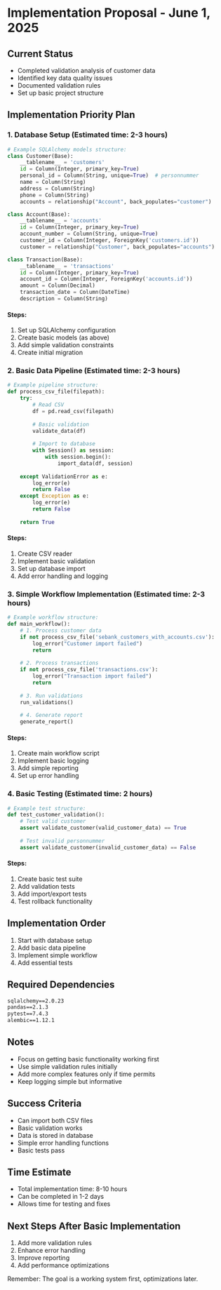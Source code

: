 # Implementation Proposal - June 1, 2025

## Current Status
- Completed validation analysis of customer data
- Identified key data quality issues
- Documented validation rules
- Set up basic project structure

## Implementation Priority Plan

### 1. Database Setup (Estimated time: 2-3 hours)
```python
# Example SQLAlchemy models structure:
class Customer(Base):
    __tablename__ = 'customers'
    id = Column(Integer, primary_key=True)
    personal_id = Column(String, unique=True)  # personnummer
    name = Column(String)
    address = Column(String)
    phone = Column(String)
    accounts = relationship("Account", back_populates="customer")

class Account(Base):
    __tablename__ = 'accounts'
    id = Column(Integer, primary_key=True)
    account_number = Column(String, unique=True)
    customer_id = Column(Integer, ForeignKey('customers.id'))
    customer = relationship("Customer", back_populates="accounts")

class Transaction(Base):
    __tablename__ = 'transactions'
    id = Column(Integer, primary_key=True)
    account_id = Column(Integer, ForeignKey('accounts.id'))
    amount = Column(Decimal)
    transaction_date = Column(DateTime)
    description = Column(String)
```

#### Steps:
1. Set up SQLAlchemy configuration
2. Create basic models (as above)
3. Add simple validation constraints
4. Create initial migration

### 2. Basic Data Pipeline (Estimated time: 2-3 hours)
```python
# Example pipeline structure:
def process_csv_file(filepath):
    try:
        # Read CSV
        df = pd.read_csv(filepath)
        
        # Basic validation
        validate_data(df)
        
        # Import to database
        with Session() as session:
            with session.begin():
                import_data(df, session)
                
    except ValidationError as e:
        log_error(e)
        return False
    except Exception as e:
        log_error(e)
        return False
    
    return True
```

#### Steps:
1. Create CSV reader
2. Implement basic validation
3. Set up database import
4. Add error handling and logging

### 3. Simple Workflow Implementation (Estimated time: 2-3 hours)
```python
# Example workflow structure:
def main_workflow():
    # 1. Process customer data
    if not process_csv_file('sebank_customers_with_accounts.csv'):
        log_error("Customer import failed")
        return
        
    # 2. Process transactions
    if not process_csv_file('transactions.csv'):
        log_error("Transaction import failed")
        return
        
    # 3. Run validations
    run_validations()
    
    # 4. Generate report
    generate_report()
```

#### Steps:
1. Create main workflow script
2. Implement basic logging
3. Add simple reporting
4. Set up error handling

### 4. Basic Testing (Estimated time: 2 hours)
```python
# Example test structure:
def test_customer_validation():
    # Test valid customer
    assert validate_customer(valid_customer_data) == True
    
    # Test invalid personnummer
    assert validate_customer(invalid_customer_data) == False
```

#### Steps:
1. Create basic test suite
2. Add validation tests
3. Add import/export tests
4. Test rollback functionality

## Implementation Order
1. Start with database setup
2. Add basic data pipeline
3. Implement simple workflow
4. Add essential tests

## Required Dependencies
```requirements.txt
sqlalchemy==2.0.23
pandas==2.1.3
pytest==7.4.3
alembic==1.12.1
```

## Notes
- Focus on getting basic functionality working first
- Use simple validation rules initially
- Add more complex features only if time permits
- Keep logging simple but informative

## Success Criteria
- Can import both CSV files
- Basic validation works
- Data is stored in database
- Simple error handling functions
- Basic tests pass

## Time Estimate
- Total implementation time: 8-10 hours
- Can be completed in 1-2 days
- Allows time for testing and fixes

## Next Steps After Basic Implementation
1. Add more validation rules
2. Enhance error handling
3. Improve reporting
4. Add performance optimizations

Remember: The goal is a working system first, optimizations later. 